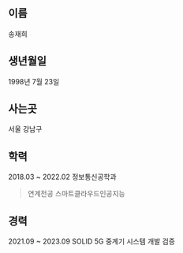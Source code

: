 ## 이름
  송재희
## 생년월일
  1998년 7월 23일
## 사는곳
  서울 강남구
## 학력
  2018.03 ~ 2022.02 정보통신공학과
  > 연계전공 스마트클라우드인공지능
## 경력
  2021.09 ~ 2023.09 SOLID 5G 중계기 시스템 개발 검증
  

